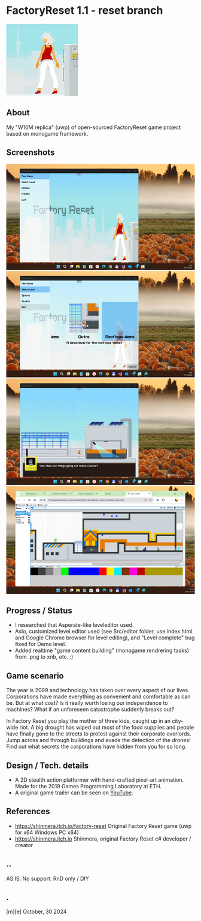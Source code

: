 # FactoryReset 1.1 - reset branch
![](Images/logo.png)


## About
My "W10M replica" (uwp) of open-sourced FactoryReset game project based on monogame framework.


## Screenshots
![](Images/shot01.png)
![](Images/shot02.png)
![](Images/shot03.png)
![](Images/shot04.png)


## Progress / Status
- I researched that Asperate-like leveleditor used.
- Aslo, customized level editor used (see Src/editor folder, use index.html and Google Chrome browser for level editing), and "Level complete" bug fixed for Demo level.
- Added realtime "game content building" (monogame rendrering tasks) from .png to xnb, etc. :)


## Game scenario
The year is 2099 and technology has taken over every aspect of our lives. Corporations have made everything as convenient and comfortable as can be. But at what cost? Is it really worth losing our independence to machines? What if an unforeseen catastrophe suddenly breaks out?

In Factory Reset you play the mother of three kids, caught up in an city-wide riot. A big drought has wiped out most of the food supplies and people have finally gone to the streets to protest against their corporate overlords. Jump across and through buildings and evade the detection of the drones! Find out what secrets the corporations have hidden from you for so long.


## Design / Tech. details
- A 2D stealth action platformer with hand-crafted pixel-art animation. Made for the 2019 Games Programming Laboratory at ETH. 
- A original game trailer can be seen on [YouTube](https://www.youtube.com/watch?v=L0zmt9HId54).


## References
- https://shinmera.itch.io/factory-reset Original Factory Reset game (uwp for x64 Windows PC x64)
- https://shinmera.itch.io Shinmera, original Factory Reset c# developer / creator


## ..
AS IS. No support. RnD only / DIY


## .
[m][e] October, 30 2024


